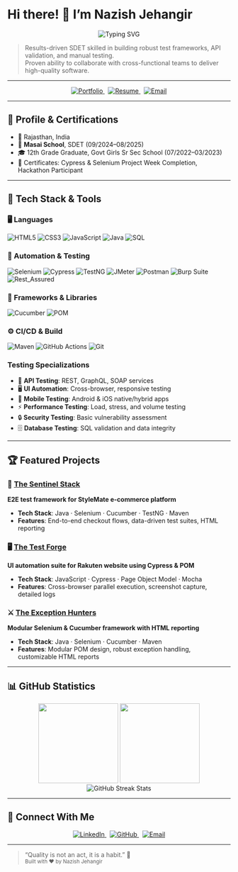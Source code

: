 <!-- HERO & ABOUT ME -->
# Hi there! 👋 I’m **Nazish Jehangir**  
<div align="center">
  <img src="https://readme-typing-svg.herokuapp.com?font=Fira+Code&size=28&duration=3000&pause=1000&color=36BCF7&center=true&vCenter=true&width=600&lines=Software+Development+Engineer+in+Test;Quality+Assurance+Engineer;Test+Automation+Specialist;API+%26+UI+Testing+Expert" alt="Typing SVG" />
</div>

> Results-driven SDET skilled in building robust test frameworks, API validation, and manual testing.  
> Proven ability to collaborate with cross-functional teams to deliver high-quality software.

---

<!-- QUICK LINKS -->
<p align="center">
  <a href="https://nazishjehangirportfolio.netlify.app/" target="_blank">
    <img src="https://img.shields.io/badge/Portfolio-Live-brightgreen?logo=netlify" alt="Portfolio"/>
  </a>
  &nbsp;
  <a href="https://drive.google.com/file/d/1kOhZXXz_0qWeXt_RCkHTipv1yWFYbops/view?usp=sharing" target="_blank">
    <img src="https://img.shields.io/badge/Resume-Download-blue?logo=adobeacrobatreader" alt="Resume"/>
  </a>
  &nbsp;
  <a href="mailto:jehnazish@gmail.com">
    <img src="https://img.shields.io/badge/Email-jehnazish%40gmail.com-red?logo=gmail" alt="Email"/>
  </a>
</p>

---

## 🚀 Profile & Certifications
- 📍 Rajasthan, India  
- 🏫 **Masai School**, SDET (09/2024–08/2025)  
- 🎓 12th Grade Graduate, Govt Girls Sr Sec School (07/2022–03/2023)  
- 🏅 Certificates: Cypress & Selenium Project Week Completion, Hackathon Participant  

---

## 🔧 Tech Stack & Tools

### 🖥️ Languages
![HTML5](https://img.shields.io/badge/HTML5-E34F26?logo=html5&logoColor=white&style=for-the-badge)
![CSS3](https://img.shields.io/badge/CSS3-1572B6?logo=css3&logoColor=white&style=for-the-badge)
![JavaScript](https://img.shields.io/badge/JavaScript-F7DF1E?logo=javascript&logoColor=black&style=for-the-badge)
![Java](https://img.shields.io/badge/Java-ED8B00?logo=java&logoColor=white&style=for-the-badge)
![SQL](https://img.shields.io/badge/SQL-003B57?logo=postgresql&logoColor=white&style=for-the-badge)

### 🧪 Automation & Testing
![Selenium](https://img.shields.io/badge/Selenium-43B02A?logo=selenium&logoColor=white&style=for-the-badge)
![Cypress](https://img.shields.io/badge/Cypress-17202C?logo=cypress&logoColor=white&style=for-the-badge)
![TestNG](https://img.shields.io/badge/TestNG-FF6C37?logo=testng&logoColor=white&style=for-the-badge)
![JMeter](https://img.shields.io/badge/JMeter-D22128?logo=apachejmeter&logoColor=white&style=for-the-badge)
![Postman](https://img.shields.io/badge/Postman-FF6C37?logo=postman&logoColor=white&style=for-the-badge)
![Burp Suite](https://img.shields.io/badge/Burp_Suite-1E2021?logo=portswigger&logoColor=white&style=for-the-badge)
![Rest_Assured](https://img.shields.io/badge/Rest_Assured-4CAF50?logo=rest-assured&logoColor=white&style=for-the-badge)

### 🧰 Frameworks & Libraries
![Cucumber](https://img.shields.io/badge/Cucumber-7BA829?logo=cucumber&logoColor=white&style=for-the-badge)
![POM](https://img.shields.io/badge/Page_Object_Model-333333?logo=github&logoColor=white&style=for-the-badge)

### ⚙️ CI/CD & Build
![Maven](https://img.shields.io/badge/Maven-C71A36?logo=apache-maven&logoColor=white&style=for-the-badge)
![GitHub Actions](https://img.shields.io/badge/GitHub_Actions-2088FF?logo=github-actions&logoColor=white&style=for-the-badge)
![Git](https://img.shields.io/badge/Git-F05032?logo=git&logoColor=white&style=for-the-badge)

### Testing Specializations
- :link: **API Testing**: REST, GraphQL, SOAP services
- :desktop_computer: **UI Automation**: Cross-browser, responsive testing
- :iphone: **Mobile Testing**: Android & iOS native/hybrid apps
- :zap: **Performance Testing**: Load, stress, and volume testing
- :lock: **Security Testing**: Basic vulnerability assessment
- :file_cabinet: **Database Testing**: SQL validation and data integrity

---

## 🏆 Featured Projects

### 🔗 [The Sentinel Stack](https://github.com/nzjahngere/0019.The-Sentinel-Stack)  
**E2E test framework for StyleMate e-commerce platform**  
- **Tech Stack**: Java · Selenium · Cucumber · TestNG · Maven  
- **Features**: End-to-end checkout flows, data-driven test suites, HTML reporting  

### 🖥️ [The Test Forge](https://github.com/nzjahngere/006-Test-Forge)  
**UI automation suite for Rakuten website using Cypress & POM**  
- **Tech Stack**: JavaScript · Cypress · Page Object Model · Mocha  
- **Features**: Cross-browser parallel execution, screenshot capture, detailed logs  

### ⚔️ [The Exception Hunters](https://github.com/nzjahngere/009_Exception_Hunters)  
**Modular Selenium & Cucumber framework with HTML reporting**  
- **Tech Stack**: Java · Selenium · Cucumber · Maven  
- **Features**: Modular POM design, robust exception handling, customizable HTML reports  

---

## :bar_chart: GitHub Statistics
<div align="center">
  <img height="180em" src="https://github-readme-stats.vercel.app/api?username=nzjahngere&show_icons=true&theme=tokyonight&include_all_commits=true&count_private=true"/>
  <img height="180em" src="https://github-readme-stats.vercel.app/api/top-langs/?username=nzjahngere&layout=compact&langs_count=8&theme=tokyonight"/>
</div>
<div align="center">
  <img src="https://github-readme-streak-stats.herokuapp.com/?username=nzjahngere&theme=tokyonight" alt="GitHub Streak Stats" />
</div>

---

## 🔗 Connect With Me

<p align="center">
  <a href="https://www.linkedin.com/in/jehnazish/" target="_blank">
    <img src="https://img.shields.io/badge/LinkedIn-NazishJehangir-0077B5?logo=linkedin&style=for-the-badge" alt="LinkedIn"/>
  </a>
  &nbsp;
  <a href="https://github.com/nzjahngere" target="_blank">
    <img src="https://img.shields.io/badge/GitHub-@nzjahngere-181717?logo=github&style=for-the-badge" alt="GitHub"/>
  </a>
  &nbsp;
  <a href="mailto:jehnazish@gmail.com">
    <img src="https://img.shields.io/badge/Email-jehnazish%40gmail.com-D14836?logo=gmail&style=for-the-badge" alt="Email"/>
  </a>
</p>

---

> “Quality is not an act, it is a habit.” 🚀  
<sub>Built with ❤️ by Nazish Jehangir</sub>
